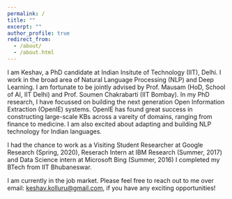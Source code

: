```yaml
---
permalink: /
title: ""
excerpt: ""
author_profile: true
redirect_from: 
  - /about/
  - /about.html
---
```


I am Keshav, a PhD candidate at Indian Insitute of Technology (IIT), Delhi. 
I work in the broad area of Natural Language Processing (NLP) and Deep Learning.
I am fortunate to be jointly advised by Prof. Mausam (HoD, School of AI, IIT Delhi) and Prof. Soumen Chakrabarti (IIT Bombay). 
In my PhD research, I have focussed on building the next generation Open Information Extraction (OpenIE) systems. 
OpenIE has found great success in constructing large-scale KBs across a vareity of domains, ranging from finance to medicine. 
I am also excited about adapting and building NLP technology for Indian languages.

I had the chance to work as a Visiting Student Researcher at Google Research (Spring, 2020), Reserach Intern at IBM Research (Summer, 2017) and Data Science intern at Microsoft Bing (Summer, 2016)
I completed my BTech from IIT Bhubaneswar.

I am currently in the job market. 
Please feel free to reach out to me over email: keshav.kolluru@gmail.com, if you have any exciting opportunities!
